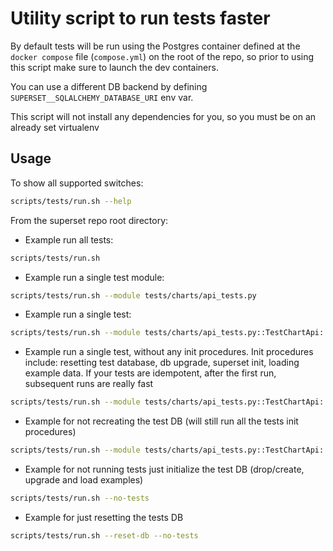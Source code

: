 <!--
Licensed to the Apache Software Foundation (ASF) under one
or more contributor license agreements.  See the NOTICE file
distributed with this work for additional information
regarding copyright ownership.  The ASF licenses this file
to you under the Apache License, Version 2.0 (the
"License"); you may not use this file except in compliance
with the License.  You may obtain a copy of the License at

  http://www.apache.org/licenses/LICENSE-2.0

Unless required by applicable law or agreed to in writing,
software distributed under the License is distributed on an
"AS IS" BASIS, WITHOUT WARRANTIES OR CONDITIONS OF ANY
KIND, either express or implied.  See the License for the
specific language governing permissions and limitations
under the License.
-->

# Utility script to run tests faster

By default tests will be run using the Postgres container defined at the `docker compose` file (`compose.yml`) on the root of the repo,
so prior to using this script make sure to launch the dev containers.

You can use a different DB backend by defining `SUPERSET__SQLALCHEMY_DATABASE_URI` env var.

This script will not install any dependencies for you, so you must be on an already set virtualenv

## Usage

To show all supported switches:

```bash
scripts/tests/run.sh --help
```

From the superset repo root directory:

- Example run all tests:

```bash
scripts/tests/run.sh
```

- Example run a single test module:

```bash
scripts/tests/run.sh --module tests/charts/api_tests.py
```

- Example run a single test:

```bash
scripts/tests/run.sh --module tests/charts/api_tests.py::TestChartApi::test_get_charts
```

- Example run a single test, without any init procedures. Init procedures include:
  resetting test database, db upgrade, superset init, loading example data. If your tests
  are idempotent, after the first run, subsequent runs are really fast

```bash
scripts/tests/run.sh --module tests/charts/api_tests.py::TestChartApi::test_get_charts --no-init
```

- Example for not recreating the test DB (will still run all the tests init procedures)

```bash
scripts/tests/run.sh --module tests/charts/api_tests.py::TestChartApi::test_get_charts --no-reset-db
```

- Example for not running tests just initialize the test DB (drop/create, upgrade and load examples)

```bash
scripts/tests/run.sh --no-tests
```

- Example for just resetting the tests DB

```bash
scripts/tests/run.sh --reset-db --no-tests
```

